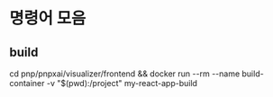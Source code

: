 # 명령어 모음
## build
cd pnp/pnpxai/visualizer/frontend && docker run --rm --name build-container -v "$(pwd):/project" my-react-app-build

